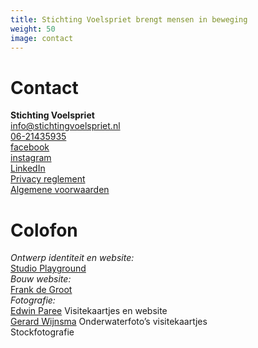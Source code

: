 ```yaml
---
title: Stichting Voelspriet brengt mensen in beweging
weight: 50
image: contact
---
```

<div class="contact">
	<h1>Contact</h1>
	<p><strong>Stichting Voelspriet</strong><br>
	<a href="mailto:info@stichtingvoelspriet.nl" target="_blank" rel="noopener">info@stichtingvoelspriet.nl</a> <i class="fas fa-envelope"></i><br>
	<a href="tel:+31621435935" target="_blank" rel="noopener">06-21435935</a> <i class="fas fa-phone"></i><br>
	<a href="https://www.facebook.com/stichtingvoelspriet" target="_blank" rel="noopener">facebook</a> <i class="fab fa-facebook"></i><br>
	<a href="https://www.instagram.com/patricia_stichtingvoelspriet" target="_blank" rel="noopener">instagram</a> <i class="fab fa-instagram"></i><br>
	<a href="https://nl.linkedin.com/pub/patricia-schouten/6/420/635" target="_blank" rel="noopener">LinkedIn</a> <i class="fab fa-linkedin"></i><br>
	<a href="Stichting-voelspriet-Privacy-reglement.pdf" target="_blank" rel="noopener">Privacy reglement</a><br>
	<a href="Algemene-voorwaarden-Stichting-Voelspriet.pdf" target="_blank" rel="noopener">Algemene voorwaarden</a></p>
</div>
<div class="colofon">
	<h1>Colofon</h1>
	<p><em>Ontwerp identiteit en website:</em><br>
	<a href="http://studioplayground.nl/" target="_blank" rel="noopener">Studio Playground</a><br>
	<em>Bouw website:</em><br>
	<a href="http://nl.linkedin.com/in/frankdegroot/" target="_blank" rel="noopener">Frank de Groot</a><br>
	<em>Fotografie:</em><br>
	<a href="http://www.edwinparee.nl/" target="_blank" rel="noopener">Edwin Paree</a> Visitekaartjes en website<br>
	<a href="https://www.flickr.com/photos/cerianthus/" target="_blank" rel="noopener">Gerard Wijnsma</a> Onderwaterfoto’s visitekaartjes<br>
	Stockfotografie</p>
</div>